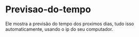 # Previsao-do-tempo
Ele mostra a previsão do tempo dos proximos dias, tudo isso automaticamente, usando o ip do seu computador.
